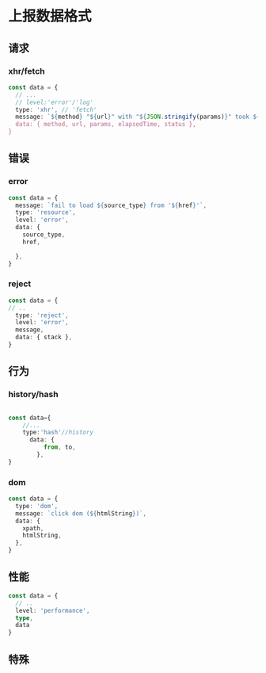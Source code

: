 # 上报数据格式
## 请求
### xhr/fetch
```ts
const data = {
  // ...
  // level:'error'/'log'
  type: 'xhr', // 'fetch'
  message: `${method} "${url}" with "${JSON.stringify(params)}" took ${elapsedTime! / 1000} seconds`,
  data: { method, url, params, elapsedTime, status },
}
```

## 错误

### error
```ts
const data = {
  message: `fail to load ${source_type} from '${href}'`,
  type: 'resource',
  level: 'error',
  data: {
    source_type,
    href,

  },
}
```

### reject

```ts
const data = {
// ..
  type: 'reject',
  level: 'error',
  message,
  data: { stack },
}
```

## 行为

### history/hash
```ts

const data={
    //...
    type:'hash'//history
      data: {
          from, to,
        },
}
```

### dom
```ts
const data = {
  type: 'dom',
  message: `click dom (${htmlString})`,
  data: {
    xpath,
    htmlString,
  },
}
```


## 性能
```ts
const data = {
  // ..
  level: 'performance',
  type,
  data
}
```




## 特殊